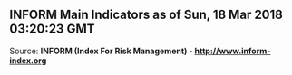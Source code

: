 ## INFORM Main Indicators as of Sun, 18 Mar 2018 03:20:23 GMT

Source: **INFORM (Index For Risk Management) - http://www.inform-index.org**